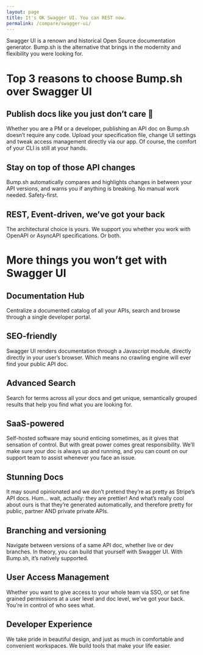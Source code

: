 ```yaml
---
layout: page
title: It's OK Swagger UI. You can REST now.
permalink: /compare/swagger-ui/
---
```


Swagger UI is a renown and historical Open Source documentation generator. Bump.sh is the alternative that brings in the modernity and flexibility you were looking for.

# Top 3 reasons to choose Bump.sh over Swagger UI

## Publish docs like you just don’t care 🙌

Whether you are a PM or a developer, publishing an API doc on Bump.sh doesn’t require any code. Upload your specification file, change UI settings and tweak access management directly via our app. Of course, the comfort of your CLI is still at your hands.

## Stay on top of those API changes

Bump.sh automatically compares and highlights changes in between your API versions, and warns you if anything is breaking. No manual work needed. Safety-first.

## REST, Event-driven, we’ve got your back

The architectural choice is yours. We support you whether you work with OpenAPI or AsyncAPI specifications. Or both.


# More things you won’t get with Swagger UI

## Documentation Hub

Centralize a documented catalog of all your APIs, search and browse through a single developer portal.

## SEO-friendly

Swagger UI renders documentation through a Javascript module, directly directly in your user’s browser. Which means no crawling engine will ever find your public API doc.

## Advanced Search

Search for terms across all your docs and get unique, semantically grouped results that help you find what you are looking for.

## SaaS-powered

Self-hosted software may sound enticing sometimes, as it gives that sensation of control. But with great power comes great responsibility. We’ll make sure your doc is always up and running, and you can count on our support team to assist whenever you face an issue.

## Stunning Docs

It may sound opinionated and we don’t pretend they’re as pretty as Stripe’s API docs. Hum... wait, actually: they are prettier! And what’s really cool about ours is that they’re generated automatically, and therefore pretty for public, partner AND private private APIs.

## Branching and versioning

Navigate between versions of a same API doc, whether live or dev branches. In theory, you can build that yourself with Swagger UI. With Bump.sh, it’s natively supported.

## User Access Management

Whether you want to give access to your whole team via SSO, or set fine grained permissions at a user level and doc level, we’ve got your back. You’re in control of who sees what.

## Developer Experience

We take pride in beautiful design, and just as much in comfortable and convenient workspaces. We build tools that make your life easier.